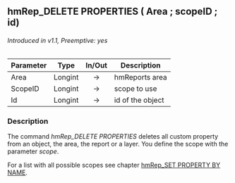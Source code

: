 ## hmRep_DELETE PROPERTIES ( Area ; scopeID ; id)
###### Introduced in v1.1, Preemptive: yes

|Parameter|Type|In/Out|Description
|---|---|:---:|---
|Area|Longint|→|hmReports area
|ScopeID|Longint|→|scope to use
|Id|Longint|→|id of the object

### Description
The command *hmRep_DELETE PROPERTIES* deletes all custom property from an object, the area, the report or a layer. You define the scope with the parameter *scope*.

For a list with all possible scopes see chapter [hmRep_SET PROPERTY BY NAME](hmRep_SetPropertyByName.md).
